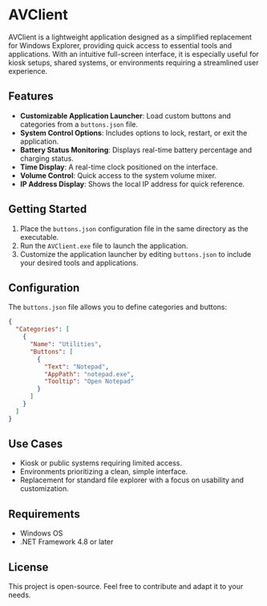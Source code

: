 # AVClient

AVClient is a lightweight application designed as a simplified replacement for Windows Explorer, providing quick access to essential tools and applications. With an intuitive full-screen interface, it is especially useful for kiosk setups, shared systems, or environments requiring a streamlined user experience.

## Features

- **Customizable Application Launcher**: Load custom buttons and categories from a `buttons.json` file.
- **System Control Options**: Includes options to lock, restart, or exit the application.
- **Battery Status Monitoring**: Displays real-time battery percentage and charging status.
- **Time Display**: A real-time clock positioned on the interface.
- **Volume Control**: Quick access to the system volume mixer.
- **IP Address Display**: Shows the local IP address for quick reference.

## Getting Started

1. Place the `buttons.json` configuration file in the same directory as the executable.
2. Run the `AVClient.exe` file to launch the application.
3. Customize the application launcher by editing `buttons.json` to include your desired tools and applications.

## Configuration

The `buttons.json` file allows you to define categories and buttons:
```json
{
  "Categories": [
    {
      "Name": "Utilities",
      "Buttons": [
        {
          "Text": "Notepad",
          "AppPath": "notepad.exe",
          "Tooltip": "Open Notepad"
        }
      ]
    }
  ]
}
```

## Use Cases

- Kiosk or public systems requiring limited access.
- Environments prioritizing a clean, simple interface.
- Replacement for standard file explorer with a focus on usability and customization.

## Requirements

- Windows OS
- .NET Framework 4.8 or later

## License

This project is open-source. Feel free to contribute and adapt it to your needs.
